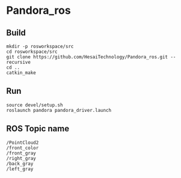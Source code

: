 # Pandora_ros

## Build
```
mkdir -p rosworkspace/src
cd rosworkspace/src
git clone https://github.com/HesaiTechnology/Pandora_ros.git --recursive
cd ..
catkin_make
```

## Run
```
source devel/setup.sh
roslaunch pandora pandora_driver.launch
```

## ROS Topic name
```
/PointCloud2
/front_color
/front_gray
/right_gray
/back_gray
/left_gray
```
